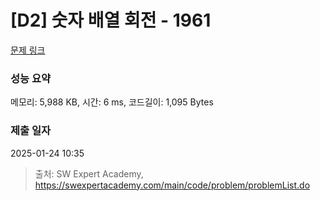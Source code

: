 # [D2] 숫자 배열 회전 - 1961 

[문제 링크](https://swexpertacademy.com/main/code/problem/problemDetail.do?contestProbId=AV5Pq-OKAVYDFAUq) 

### 성능 요약

메모리: 5,988 KB, 시간: 6 ms, 코드길이: 1,095 Bytes

### 제출 일자

2025-01-24 10:35



> 출처: SW Expert Academy, https://swexpertacademy.com/main/code/problem/problemList.do
